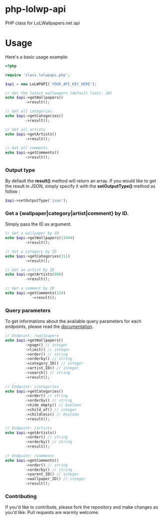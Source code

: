 # php-lolwp-api
PHP class for LoLWallpapers.net api

# Usage
Here's a basic usage example:
```php
<?php

require 'class.lolwpapi.php';

$api = new LoLWPAPI('YOUR_API_KEY_HERE');

// Get the latest wallpapers (default limit: 20)
echo $api->getWallpapers()
         ->result();

// Get all categories
echo $api->getCategories()
         ->result();

// Get all artists
echo $api->getArtists()
         ->result();
            
// Get all comments
echo $api->getComments()
         ->result();
```

### Output type
By default the **result()** method will return an array. If you would like to get the result in JSON, simply specify it with the **setOutputType()** method as follow : 
```php
$api->setOutputType('json');
```

### Get a {wallpaper|category|artist|comment} by ID.
Simply pass the ID as argument.

```php
// Get a wallpaper by ID
echo $api->getWallpapers(13444)
         ->result();

// Get a category by ID
echo $api->getCategories(311)
         ->result();

// Get an artist by ID
echo $api->getArtists(800)
         ->result();
            
// Get a comment by ID
echo $api->getComments(134)
            ->result();
```

### Query parameters
To get informations about the available query parameters for each endpoints, please read the [documentation](http://docs.lolwallpapers.apiary.io/).

```php
// Endpoint: /wallpapers
echo $api->getWallpapers()
         ->page() // integer
         ->limit() // integer
         ->order() // string
         ->orderby() // string
         ->category_ID() // integer
         ->artist_ID() // integer
         ->search() // string
         ->result();
            
// Endpoint: /categories
echo $api->getCategories()
         ->order() // string
         ->orderby() // string
         ->hide_empty() // boolean
         ->child_of() // integer
         ->childless() // boolean
         ->result();

// Endpoint: /artists
echo $api->getArtists()
         ->order() // string
         ->orderby() // string
         ->result();
            
// Endpoint: /comments
echo $api->getComments()
         ->order() // string
         ->orderby() // string
         ->parent_ID() // integer
         ->wallpaper_ID() // integer
         ->result();
```

### Contributing
If you'd like to contribute, please fork the repository and make changes as
you'd like. Pull requests are warmly welcome.
